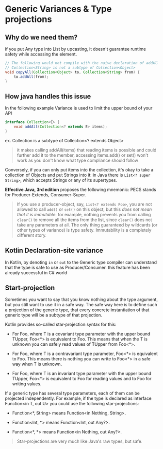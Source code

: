 # Generic Variances & Type projections

## Why do we need them?

if you put Any type into List<String> by upcasting,
it doesn't guarantee runtime safety while accessing the element.

```java
// The following would not compile with the naive declaration of addAll:
// Collection<String> is not a subtype of Collection<Object>
void copyAll(Collection<Object> to, Collection<String> from) {
    to.addAll(from);
}
```

## How java handles this issue

In the following example Variance is used to limit the upper bound of your API

```java
interface Collection<E> {
    void addAll(Collection<? extends E> items);
}
```

ex. Collection<String> is a subtype of Collection<? extends Object>

> it makes calling addAll(items) that reading items is possible and could further add it to the member,
> accessing items.add() or set() won't work as you don't know what type compliance should follow

Conversely, if you can only put items into the collection, it's okay to take a collection of Objects and put Strings
into it: in Java there is `List<? super String>`, which accepts Strings or any of its supertypes.

__Effective Java, 3rd edition__ proposes the following mnemonic: PECS stands for Producer-Extends, Consumer-Super.

> If you use a producer-object, say, `List<? extends Foo>`, you are not allowed to call `add()` or `set()` on this
> object, but this *does not mean that it is immutable*: for example, nothing prevents you from calling `clear()` to
> remove all the items from the list, since `clear()` does not take any parameters at all.
> The only thing guaranteed by wildcards (or other types of variance) is type safety. Immutability is a completely
> different story.

## Kotlin Declaration-site variance

In Kotlin, by denoting `in` or `out` to the Generic type compiler can understand that the type is safe to use as
Producer/Consumer.
this feature has been already successful in C# world

## Start-projection

Sometimes you want to say that you know nothing about the type argument, but you still want to use it in a safe way. The
safe way here is to define such a projection of the generic type, that every concrete instantiation of that generic type
will be a subtype of that projection.

Kotlin provides so-called star-projection syntax for this:

- For Foo<out T : TUpper>, where T is a covariant type parameter with the upper bound TUpper, Foo<\*> is equivalent to
  Foo<out TUpper>. This means that when the T is unknown you can safely read values of TUpper from Foo<\*>.

- For Foo<in T>, where T is a contravariant type parameter, Foo<\*> is equivalent to Foo<in Nothing>. This means there
  is nothing you can write to Foo<\*> in a safe way when T is unknown.

- For Foo<T : TUpper>, where T is an invariant type parameter with the upper bound TUpper, Foo<\*> is equivalent to
  Foo<out TUpper> for reading values and to Foo<in Nothing> for writing values.

If a generic type has several type parameters, each of them can be projected independently. For example, if the type is
declared as interface Function<in T, out U> you could use the following star-projections:

- Function<\*, String> means Function<in Nothing, String>.

- Function<Int, \*> means Function<Int, out Any?>.

- Function<\*, \*> means Function<in Nothing, out Any?>.

> Star-projections are very much like Java's raw types, but safe.